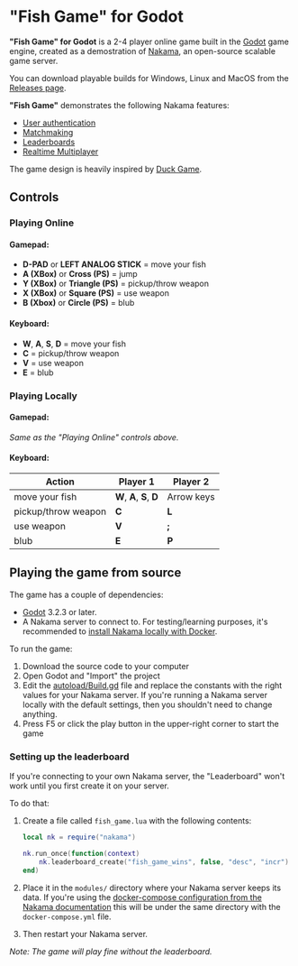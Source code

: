 "Fish Game" for Godot
=====================

**"Fish Game" for Godot** is a 2-4 player online game built in the
[Godot](https://godotengine.org/) game engine, created as a demostration of
[Nakama](https://heroiclabs.com/), an open-source scalable game server.

You can download playable builds for Windows, Linux and MacOS from the
[Releases page](https://github.com/heroiclabs/fishgame-godot/releases).

**"Fish Game"** demonstrates the following Nakama features:

- [User authentication](https://heroiclabs.com/docs/authentication/)
- [Matchmaking](https://heroiclabs.com/docs/gameplay-matchmaker/)
- [Leaderboards](https://heroiclabs.com/docs/gameplay-leaderboards/)
- [Realtime Multiplayer](https://heroiclabs.com/docs/gameplay-multiplayer-realtime/)

The game design is heavily inspired by [Duck Game](https://store.steampowered.com/app/312530/Duck_Game/).

Controls
--------

### Playing Online ###

#### Gamepad: ####

- **D-PAD** or **LEFT ANALOG STICK** = move your fish
- **A (XBox)** or **Cross (PS)** = jump
- **Y (XBox)** or **Triangle (PS)** = pickup/throw weapon
- **X (XBox)** or **Square (PS)** = use weapon
- **B (Xbox)** or **Circle (PS)** = blub

#### Keyboard: ####

- **W**, **A**, **S**, **D** = move your fish
- **C** = pickup/throw weapon
- **V** = use weapon
- **E** = blub

### Playing Locally ###

#### Gamepad: ####

*Same as the "Playing Online" controls above.*

#### Keyboard: ####

| Action               | Player 1                   | Player 2   |
| -------------------- | -------------------------- | ---------- |
| move your fish       | **W**, **A**, **S**, **D** | Arrow keys |
| pickup/throw weapon  | **C**                      | **L**      |
| use weapon           | **V**                      | **;**      |
| blub                 | **E**                      | **P**      |

Playing the game from source
----------------------------

The game has a couple of dependencies:

* [Godot](https://godotengine.org/download) 3.2.3 or later.
* A Nakama server to connect to. For testing/learning purposes, it's recommended to [install Nakama locally with Docker](https://heroiclabs.com/docs/install-docker-quickstart/).

To run the game:

1. Download the source code to your computer
2. Open Godot and "Import" the project
3. Edit the [autoload/Build.gd](https://github.com/heroiclabs/fishgame-godot/blob/main/autoload/Build.gd) file and replace the constants with the right values for your Nakama server. If you're running a Nakama server locally with the default settings, then you shouldn't need to change anything.
4. Press F5 or click the play button in the upper-right corner to start the game

### Setting up the leaderboard ###

If you're connecting to your own Nakama server, the "Leaderboard" won't work
until you first create it on your server.

To do that:

1. Create a file called `fish_game.lua` with the following contents:

    ```lua
    local nk = require("nakama")
    
    nk.run_once(function(context)
    	nk.leaderboard_create("fish_game_wins", false, "desc", "incr")
    end)
    ```
2. Place it in the `modules/` directory where your Nakama server keeps its
data. If you're using the [docker-compose configuration from the Nakama
documentation](https://heroiclabs.com/docs/install-docker-quickstart/#running-nakama-with-docker-compose)
this will be under the same directory with the `docker-compose.yml` file.

3. Then restart your Nakama server.

_Note: The game will play fine without the leaderboard._

